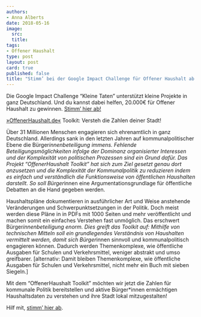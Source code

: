 ```yaml
---
authors: 
- Anna Alberts
date: 2018-05-16
image:
  src: 
  title: 
tags:
- Offener Haushalt
type: post
layout: post
card: true
published: false
title: "Stimm’ bei der Google Impact Challenge für Offener Haushalt ab!" 
---
```


Die Google Impact Challenge “Kleine Taten” unterstützt kleine Projekte in ganz Deutschland. Und du kannst dabei helfen, 20.000€ für Offener Haushalt zu gewinnen. [Stimm’ hier ab!](https://impactchallenge.withgoogle.com/deutschland2018/charities/okfn)

[»OffenerHaushalt.de«](https://offenerhaushalt.de/) Toolkit: Versteh die Zahlen deiner Stadt!

Über 31 Millionen Menschen engagieren sich ehrenamtlich in ganz Deutschland. Allerdings sank in den letzten Jahren auf kommunalpolitischer Ebene die Bürger*innenbeteiligung immens. Fehlende Beteiligungsmöglichkeiten infolge der Dominanz organisierter Interessen und der Komplexität von politischen Prozessen sind ein Grund dafür. Das Projekt “OffenerHaushalt Toolkit” hat sich zum Ziel gesetzt genau dort anzusetzen und die Komplexität der Kommunalpolitik zu reduzieren  indem es einfach und verständlich die Funktionsweise von öffentlichen Haushalten darstellt. So soll Bürger*innen eine Argumentationsgrundlage für öffentliche Debatten an die Hand gegeben werden. 

Haushaltspläne dokumentieren in ausführlicher Art und Weise anstehende Veränderungen und Schwerpunktsetzungen in der Politik. Doch meist werden diese Pläne in in PDFs mit 1000 Seiten und mehr veröffentlicht und machen somit ein einfaches Verstehen fast unmöglich. Das erschwert Bürger*innenbeteiligung enorm. Dies greift das Toolkit auf: Mithilfe von technischen Mitteln soll ein grundlegendes Verständnis von Haushalten vermittelt werden, damit sich Bürger*innen sinnvoll und kommunalpolitisch engagieren können. Dadurch werden Themenkomplexe, wie öffentliche Ausgaben für Schulen und Verkehrsmittel, weniger abstrakt und umso greifbarer. [alternativ: Damit bleiben Themenkomplexe, wie öffentliche Ausgaben für Schulen und Verkehrsmittel, nicht mehr ein Buch mit sieben Siegeln.]

Mit dem “OffenerHaushalt Toolkit” möchten wir jetzt die Zahlen für kommunale Politik bereitstellen und aktive Bürger*innen ermächtigen Haushaltsdaten zu verstehen und ihre Stadt lokal mitzugestalten!

Hilf mit, [stimm’ hier ab](https://impactchallenge.withgoogle.com/deutschland2018/charities/okfn).

